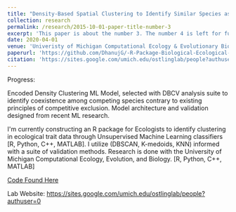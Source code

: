 ```yaml
---
title: "Density-Based Spatial Clustering to Identify Similar Species as a Signature of Coexistence under Competition "
collection: research
permalink: /research/2015-10-01-paper-title-number-3
excerpt: 'This paper is about the number 3. The number 4 is left for future work.'
date: 2020-04-01
venue: 'Univeristy of Michigan Computational Ecology & Evolutionary Biology Ostling Lab'
paperurl: 'https://github.com/DhanujG/-R-Package-Biological-Ecological-Density-Clustering'
citation: 'https://sites.google.com/umich.edu/ostlinglab/people?authuser=0'
---
```

Progress:

Encoded Density Clustering ML Model, selected with DBCV analysis suite to identify coexistence among competing species contrary to existing principles of competitive exclusion. Model architecture and validation designed from recent ML research.

I'm currently constructing an R package for Ecologists to identify clustering in ecological trait data through Unsupervised Machine Learning classifiers  [R, Python, C++, MATLAB].  I utilize (DBSCAN, K-medoids, KNN) informed with a suite of validation methods. Research is done with the University of Michigan Computational Ecology, Evolution, and Biology. [R, Python, C++, MATLAB]

[Code Found Here](https://github.com/DhanujG/-R-Package-Biological-Ecological-Density-Clustering)

Lab Website: https://sites.google.com/umich.edu/ostlinglab/people?authuser=0